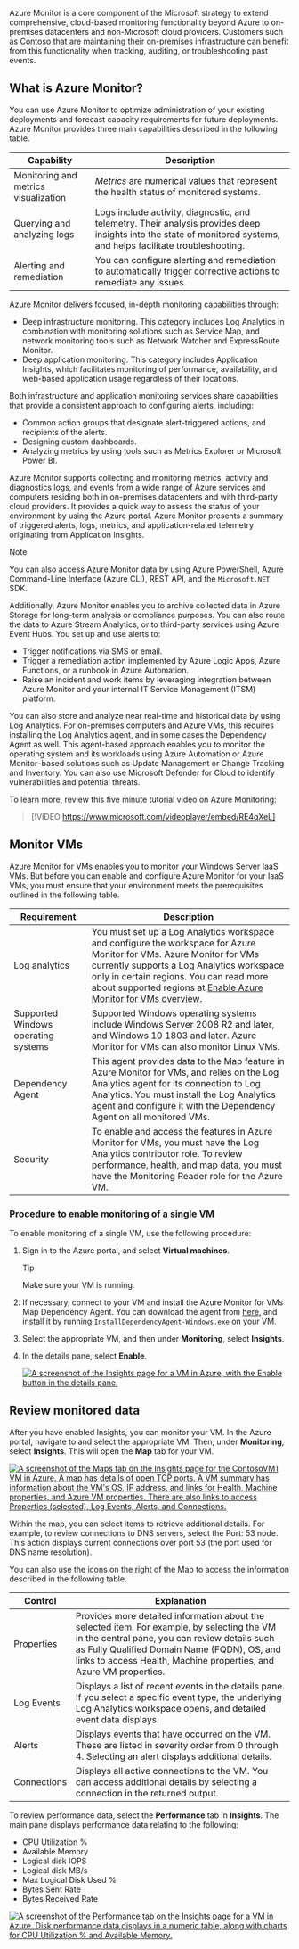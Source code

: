 Azure Monitor is a core component of the Microsoft strategy to extend comprehensive, cloud-based monitoring functionality beyond Azure to on-premises datacenters and non-Microsoft cloud providers. Customers such as Contoso that are maintaining their on-premises infrastructure can benefit from this functionality when tracking, auditing, or troubleshooting past events.

## What is Azure Monitor?

You can use Azure Monitor to optimize administration of your existing deployments and forecast capacity requirements for future deployments. Azure Monitor provides three main capabilities described in the following table.

|Capability|Description|
|------------------------------------|------------------------------------------------------------|
|Monitoring and metrics visualization|*Metrics* are numerical values that represent the health status of monitored systems.|
|Querying and analyzing logs|Logs include activity, diagnostic, and telemetry. Their analysis provides deep insights into the state of monitored systems, and helps facilitate troubleshooting.|
|Alerting and remediation|You can configure alerting and remediation to automatically trigger corrective actions to remediate any issues.|

Azure Monitor delivers focused, in-depth monitoring capabilities through:

- Deep infrastructure monitoring. This category includes Log Analytics in combination with monitoring solutions such as Service Map, and network monitoring tools such as Network Watcher and ExpressRoute Monitor.
- Deep application monitoring. This category includes Application Insights, which facilitates monitoring of performance, availability, and web-based application usage regardless of their locations.

Both infrastructure and application monitoring services share capabilities that provide a consistent approach to configuring alerts, including:

- Common action groups that designate alert-triggered actions, and recipients of the alerts.
- Designing custom dashboards.
- Analyzing metrics by using tools such as Metrics Explorer or Microsoft Power BI.

Azure Monitor supports collecting and monitoring metrics, activity and diagnostics logs, and events from a wide range of Azure services and computers residing both in on-premises datacenters and with third-party cloud providers. It provides a quick way to assess the status of your environment by using the Azure portal. Azure Monitor presents a summary of triggered alerts, logs, metrics, and application-related telemetry originating from Application Insights.

> [!NOTE]
> You can also access Azure Monitor data by using Azure PowerShell, Azure Command-Line Interface (Azure CLI), REST API, and the `Microsoft.NET` SDK.

Additionally, Azure Monitor enables you to archive collected data in Azure Storage for long-term analysis or compliance purposes. You can also route the data to Azure Stream Analytics, or to third-party services using Azure Event Hubs. You set up and use alerts to:

- Trigger notifications via SMS or email.
- Trigger a remediation action implemented by Azure Logic Apps, Azure Functions, or a runbook in Azure Automation.
- Raise an incident and work items by leveraging integration between Azure Monitor and your internal IT Service Management (ITSM) platform.

You can also store and analyze near real-time and historical data by using Log Analytics. For on-premises computers and Azure VMs, this requires installing the Log Analytics agent, and in some cases the Dependency Agent as well. This agent-based approach enables you to monitor the operating system and its workloads using Azure Automation or Azure Monitor–based solutions such as Update Management or Change Tracking and Inventory. You can also use Microsoft Defender for Cloud to identify vulnerabilities and potential threats.

To learn more, review this five minute tutorial video on Azure Monitoring:

> [!VIDEO https://www.microsoft.com/videoplayer/embed/RE4qXeL]

## Monitor VMs

Azure Monitor for VMs enables you to monitor your Windows Server IaaS VMs. But before you can enable and configure Azure Monitor for your IaaS VMs, you must ensure that your environment meets the prerequisites outlined in the following table.

|Requirement|Description|
|----|----|
|Log analytics|You must set up a Log Analytics workspace and configure the workspace for Azure Monitor for VMs. Azure Monitor for VMs currently supports a Log Analytics workspace only in certain regions. You can read more about supported regions at [Enable Azure Monitor for VMs overview](https://aka.ms/azure-monitor-log-analytics?azure-portal=true).|
|Supported Windows operating systems|Supported Windows operating systems include Windows Server 2008 R2 and later, and Windows 10 1803 and later. Azure Monitor for VMs can also monitor Linux VMs.|
|Dependency Agent|This agent provides data to the Map feature in Azure Monitor for VMs, and relies on the Log Analytics agent for its connection to Log Analytics. You must install the Log Analytics agent and configure it with the Dependency Agent on all monitored VMs.|
|Security|To enable and access the features in Azure Monitor for VMs, you must have the Log Analytics contributor role. To review performance, health, and map data, you must have the Monitoring Reader role for the Azure VM.|

### Procedure to enable monitoring of a single VM

To enable monitoring of a single VM, use the following procedure:

1. Sign in to the Azure portal, and select **Virtual machines**.

   > [!TIP]
   > Make sure your VM is running.

2. If necessary, connect to your VM and install the Azure Monitor for VMs Map Dependency Agent. You can download the agent from [here](https://aka.ms/dependencyagentwindows), and install it by running `InstallDependencyAgent-Windows.exe` on your VM.
3. Select the appropriate VM, and then under **Monitoring**, select **Insights**.
4. In the details pane, select **Enable**.

   [![A screenshot of the Insights page for a VM in Azure, with the Enable button in the details pane.](../media/m16-enable-monitor-1.png)](../media/m16-enable-monitor-1.png#lightbox)

## Review monitored data

After you have enabled Insights, you can monitor your VM. In the Azure portal, navigate to and select the appropriate VM. Then, under **Monitoring**, select **Insights**. This will open the **Map** tab for your VM.

[![A screenshot of the Maps tab on the Insights page for the ContosoVM1 VM in Azure. A map has details of open TCP ports. A VM summary has information about the VM's OS, IP address, and links for Health, Machine properties, and Azure VM properties. There are also links to access Properties (selected), Log Events, Alerts, and Connections.](../media/m16-insights-map.png)](../media/m16-insights-map.png#lightbox)

Within the map, you can select items to retrieve additional details. For example, to review connections to DNS servers, select the Port: 53 node. This action displays current connections over port 53 (the port used for DNS name resolution).

You can also use the icons on the right of the Map to access the information described in the following table.

|Control|Explanation|
|-----------|------------------------------------------------------------|
|Properties|Provides more detailed information about the selected item. For example, by selecting the VM in the central pane, you can review details such as Fully Qualified Domain Name (FQDN), OS, and links to access Health, Machine properties, and Azure VM properties.|
|Log Events|Displays a list of recent events in the details pane. If you select a specific event type, the underlying Log Analytics workspace opens, and detailed event data displays.|
|Alerts|Displays events that have occurred on the VM. These are listed in severity order from 0 through 4. Selecting an alert displays additional details.|
|Connections|Displays all active connections to the VM. You can access additional details by selecting a connection in the returned output.|

To review performance data, select the **Performance** tab in **Insights**. The main pane displays performance data relating to the following:

- CPU Utilization %
- Available Memory
- Logical disk IOPS
- Logical disk MB/s
- Max Logical Disk Used %
- Bytes Sent Rate
- Bytes Received Rate

[![A screenshot of the Performance tab on the Insights page for a VM in Azure. Disk performance data displays in a numeric table, along with charts for CPU Utilization % and Available Memory.](../media/m16-insights-performance.png)](../media/m16-insights-performance.png#lightbox)
